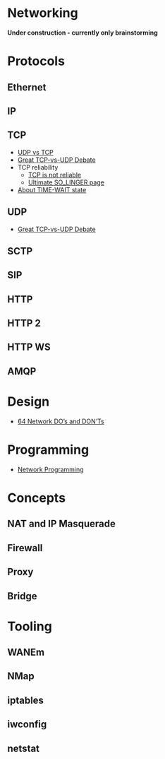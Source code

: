 Networking
==========

**Under construction - currently only brainstorming**

# Protocols

## Ethernet

## IP

## TCP

* [UDP vs TCP]
* [Great TCP-vs-UDP Debate]
* TCP reliability
   + [TCP is not reliable](http://blog.h2o.ai/2013/08/tcp-is-not-reliable/)
   + [Ultimate SO_LINGER page](https://blog.netherlabs.nl/articles/2009/01/18/the-ultimate-so_linger-page-or-why-is-my-tcp-not-reliable)
* [About TIME-WAIT state](https://vincent.bernat.im/en/blog/2014-tcp-time-wait-state-linux.html#about-time-wait-state)   

## UDP

* [Great TCP-vs-UDP Debate]

## SCTP

## SIP

## HTTP

## HTTP 2

## HTTP WS

## AMQP

# Design

* [64 Network DO’s and DON’Ts]

# Programming

* [Network Programming]

# Concepts

## NAT and IP Masquerade

## Firewall

## Proxy

## Bridge

# Tooling

## WANEm

## NMap

## iptables

## iwconfig

## netstat

[UDP vs TCP]: https://news.ycombinator.com/item?id=13272610
[Great TCP-vs-UDP Debate]: http://ithare.com/64-network-dos-and-donts-for-game-engines-part-iv-great-tcp-vs-udp-debate/
[Network Programming]: http://ithare.com/network-programming-socket-peculiarities-threads-and-testing/
[64 Network DO’s and DON’Ts]: http://ithare.com/64-network-dos-and-donts-for-game-engine-developers-part-i-client-side/